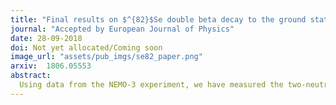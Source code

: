 ```yaml
---
title: "Final results on $^{82}$Se double beta decay to the ground state of $^{82}$Kr from the NEMO-3 experiment"
journal: "Accepted by European Journal of Physics"
date: 28-09-2018
doi: Not yet allocated/Coming soon
image_url: "assets/pub_imgs/se82_paper.png"
arxiv: 	1806.05553
abstract:
  Using data from the NEMO-3 experiment, we have measured the two-neutrino double beta decay ($2\nu\beta\beta$) half-life of $^{82}$Se as $T_{1/2}^{2\nu} (9.39 \pm 0.17\,\left(\mbox{stat}\right) \pm 0.58\,\left(\mbox{syst}\right)) \times 10^{19}$y under the single-state dominance hypothesis for this nuclear transition. The corresponding nuclear matrix element is $\left|M^{2\nu}\right| = 0.0498 \pm 0.0016$. In addition, a search for neutrinoless double beta decay ($0\nu\beta\beta$) using 0.93 kg of $^{82}$Se observed for a total of 5.25 y has been conducted and no evidence for a signal has been found. The resulting half-life limit of $T_{1/2}^{0\nu} &gt; 2.5 \times 10^{23} \,\mbox{y} \,(90\%\,\mbox{C.L.})$ for the light neutrino exchange mechanism leads to a constraint on the effective Majorana neutrino mass of $\langle m_{\nu} \rangle &lt; \left(1.2 - 3.0\right) \,\mbox{eV}$, where the range reflects $0\nu\beta\beta$ nuclear matrix element values from different calculations. Furthermore, constraints on lepton number violating parameters for other $0\nu\beta\beta$ mechanisms, such as right-handed currents, majoron emission and R-parity violating supersymmetry modes have been set.
---
```

